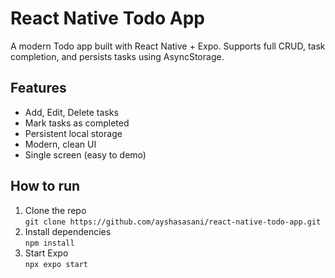# React Native Todo App

A modern Todo app built with React Native + Expo. Supports full CRUD, task completion, and persists tasks using AsyncStorage.  

## Features
- Add, Edit, Delete tasks
- Mark tasks as completed
- Persistent local storage
- Modern, clean UI
- Single screen (easy to demo)

## How to run
1. Clone the repo  
   `git clone https://github.com/ayshasasani/react-native-todo-app.git`  
2. Install dependencies  
   `npm install`  
3. Start Expo  
   `npx expo start`
